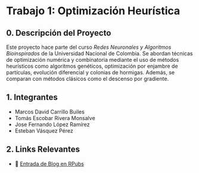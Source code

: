 # Trabajo 1: Optimización Heurística

## 0. Descripción del Proyecto

Este proyecto hace parte del curso *Redes Neuronales y Algoritmos Bioinspirados* de la Universidad Nacional de Colombia. Se abordan técnicas de optimización numérica y combinatoria mediante el uso de métodos heurísticos como algoritmos genéticos, optimización por enjambre de partículas, evolución diferencial y colonias de hormigas. Además, se comparan con métodos clásicos como el descenso por gradiente.

## 1. Integrantes

- Marcos David Carrillo Builes  
- Tomás Escobar Rivera Monsalve  
- Jose Fernando López Ramírez  
- Esteban Vásquez Pérez  

## 2. Links Relevantes

- 📝 [Entrada de Blog en RPubs](https://rpubs.com/evasp/rna-g4-optimizacion-heuristica)
